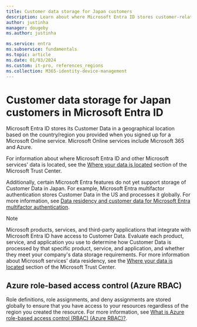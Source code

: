 ```yaml
---
title: Customer data storage for Japan customers
description: Learn about where Microsoft Entra ID stores customer-related data for its Japan customers.
author: justinha
manager: dougeby
ms.author: justinha

ms.service: entra
ms.subservice: fundamentals
ms.topic: article
ms.date: 01/03/2024
ms.custom: it-pro, references_regions
ms.collection: M365-identity-device-management
---
```


# Customer data storage for Japan customers in Microsoft Entra ID

Microsoft Entra ID stores its Customer Data in a geographical location based on the country/region you provided when you signed up for a Microsoft Online service. Microsoft Online services include Microsoft 365 and Azure.

For information about where Microsoft Entra ID and other Microsoft services' data is located, see the [Where your data is located](https://www.microsoft.com/trust-center/privacy/data-location) section of the Microsoft Trust Center.

Additionally, certain Microsoft Entra features do not yet support storage of Customer Data in Japan. For example, Microsoft Entra multifactor authentication stores Customer Data in the US and processes it globally. For more information, see [Data residency and customer data for Microsoft Entra multifactor authentication](~/identity/authentication/concept-mfa-data-residency.md).

> [!NOTE]
> Microsoft products, services, and third-party applications that integrate with Microsoft Entra ID have access to Customer Data. Evaluate each product, service, and application you use to determine how Customer Data is processed by that specific product, service, and application, and whether they meet your company's data storage requirements. For more information about Microsoft services' data residency, see the [Where your data is located](https://www.microsoft.com/trust-center/privacy/data-location) section of the Microsoft Trust Center.

## Azure role-based access control (Azure RBAC)

Role definitions, role assignments, and deny assignments are stored globally to ensure that you have access to your resources regardless of the region you created the resource. For more information, see [What is Azure role-based access control (RBAC) (Azure RBAC)?](/azure/role-based-access-control/overview#where-is-azure-rbac-data-stored).
